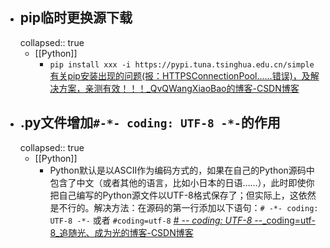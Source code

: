 - ## pip临时更换源下载
  collapsed:: true
	- [[Python]]
		- `pip install xxx -i https://pypi.tuna.tsinghua.edu.cn/simple`
		  [有关pip安装出现的问题(报：HTTPSConnectionPool……错误)，及解决方案，亲测有效！！！_QvQWangXiaoBao的博客-CSDN博客](https://blog.csdn.net/QvQWangXiaoBao/article/details/111145854)
- ## .py文件增加`#-*- coding: UTF-8 -*-`的作用
  collapsed:: true
	- [[Python]]
		- Python默认是以ASCII作为编码方式的，如果在自己的Python源码中包含了中文（或者其他的语言，比如小日本的日语……），此时即使你把自己编写的Python源文件以UTF-8格式保存了；但实际上，这依然是不行的。解决方法：在源码的第一行添加以下语句：`# -*- coding: UTF-8 -*-`  或者 `#coding=utf-8` [# -*- coding: UTF-8 -*-_coding=utf-8_追随光、成为光的博客-CSDN博客](https://blog.csdn.net/Stillboring/article/details/105890415)